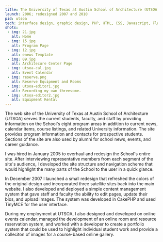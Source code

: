 ```yaml
---
title: The University of Texas at Austin School of Architecture (UTSOA)
launch: 2006; redesigned 2007 and 2010
pid: utsoa
tech: interface design, graphic design, PHP, HTML, CSS, Javascript, Flash/Actionscript, database design and development, site architecture, CodeIgnitor, ExpressionEngine, CakePHP
shots:
 - img: 21.jpg
   alt: Home
 - img: 15.jpg
   alt: Program Page
 - img: 12.jpg
   alt: enews Template
 - img: 09.jpg
   alt: Architecure Center Page
 - img: utsoa-cal.jpg
   alt: Event Calendar
 - img: reserve.png
   alt: Reserve Equipment and Rooms
 - img: utsoa-editor1.jpg
   alt: Recording my own threesome.
 - img: utsoa-editor2.jpg
   alt: Equipment Rental
---            
```

The web site of the University of Texas at Austin School of Architecture (UTSOA) serves the current students, faculty, and staff by providing information on the School's eight program areas in addition to current news, calendar items, course listings, and related University information. The site provides program information and contacts for prospective students. Sections of the site are also used by alumni for school news, events, and career guidance.

I was hired in January 2005 to overhaul and redesign the School's entire site. After interviewing representative members from each segment of the site's audience, I developed the site structure and navigation scheme that would highlight the many parts of the School to the user in a quick glance.

In December 2007 I launched a small redesign that refreshed the colors of the original design and incorporated three satellite sites back into the main website. I also developed and deployed a simple content management system that gave staff and faculty the ability to edit pages, update their bios, and upload images. The system was developed in CakePHP and used TinyMCE for the user interface.

During my employment at UTSOA, I also designed and developed on online events calendar, managed the development of an online room and resource reservation system, and worked with a developer to create a portfolio system that could be used to highlight individual student work and provide a colleciton of images for a course-based online gallery.